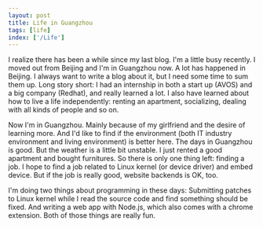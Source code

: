 ```yaml
---
layout: post
title: Life in Guangzhou
tags: [life]
index: ['/Life']
---
```


I realize there has been a while since my last blog. I'm a little busy recently. I moved out from Beijing and I'm in Guangzhou now. A lot has happened in Beijing. I always want to write a blog about it, but I need some time to sum them up. Long story short: I had an internship in both a start up (AVOS) and a big company (Redhat), and really learned a lot. I also have learned about how to live a life independently: renting an apartment, socializing, dealing with all kinds of people and so on.

Now I'm in Guangzhou. Mainly because of my girlfriend and the desire of learning more. And I'd like to find if the environment (both IT industry environment and living environment) is better here. The days in Guangzhou is good. But the weather is a little bit unstable. I just rented a good apartment and bought furnitures. So there is only one thing left: finding a job. I hope to find a job related to Linux kernel (or device driver) and embed device. But if the job is really good, website backends is OK, too.

I'm doing two things about programming in these days: Submitting patches to Linux kernel while I read the source code and find something should be fixed. And writing a web app with Node.js, which also comes with a chrome extension. Both of those things are really fun.
